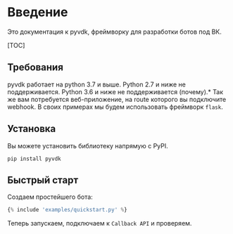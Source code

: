 # Введение
Это документация к pyvdk, фреймворку для разработки ботов под ВК.

[TOC]

## Требования
pyvdk работает на python 3.7 и выше. Python 2.7 и ниже не поддерживается. Python 3.6 и ниже не поддерживается (почему).\*
Так же вам потребуется веб-приложение, на route которого вы подключите webhook. В своих примерах мы будем использовать фреймворк `flask`.

## Установка
Вы можете установить библиотеку напрямую с PyPI.
```
pip install pyvdk
```

## Быстрый старт
Создаем простейшего бота:
```python
{% include 'examples/quickstart.py' %}
```
Теперь запускаем, подключаем к `Callback API` и проверяем.
